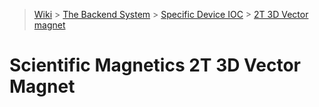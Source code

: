 > [Wiki](Home) > [The Backend System](The-Backend-System) > [Specific Device IOC](Specific-Device-IOC) > [2T 3D Vector magnet](2T-3D-Vector-magnet)

# Scientific Magnetics 2T 3D Vector Magnet
